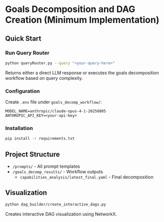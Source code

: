 # Goals Decomposition and DAG Creation (Minimum Implementation)

## Quick Start

### Run Query Router

```bash
python queryRouter.py --query "<your-query-here>"
```

Returns either a direct LLM response or executes the goals decomposition workflow based on query complexity.

### Configuration

Create `.env` file under `goals_decomp_workflow/`:

```env
MODEL_NAME=anthropic/claude-opus-4-1-20250805
ANTHROPIC_API_KEY=<your-api-key>
```

### Installation

```bash
pip install -r requirements.txt
```

## Project Structure

- `/prompts/` - All prompt templates
- `/goals_decomp_results/` - Workflow outputs
  - `capabilities_analysis/latest_final.yaml` - Final decomposition

## Visualization

```bash
python dag_builder/create_interactive_dags.py
```

Creates interactive DAG visualization using NetworkX.